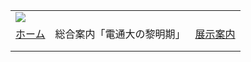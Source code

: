 |  |  |  |
| --- | --- | --- |
| ![](../image/common/uec_header1.jpg) | | |
| [ホーム](../index.html) | 総合案内「電通大の黎明期」 | [展示案内](../exhibit/exhibit01.html) | [関連リンク](../link/link01.html) | [第７展示室について](../about/about.html) | [本HPについて](../about/about2.html) | [アクセス](../access/access.html) | | |
| |  | | --- | | ![](../image/common/spacer.gif)    総合案内:  ![](../image/common/spacer.gif)  「電気通信大学の黎明期」   ![](../image/common/spacer.gif)   ---   [1：電気通信大学の黎明期の研究](dawn01.html)- 世界最初のプリント配線の回路- 自由闊達な雰囲気- 技官や卒業生のネットワーク- 大学の研究   ---   [2：機器分析の時代を牽引した電通大](dawn02.html)- NMR分光- レーザー分光- 質量分光のインビーム- 電子顕微鏡   ---   [3：わが国初のNMR分光器](dawn03.html)   ---   [4：日本のレーザー分光も電通大から](dawn04.html)   ---   [5：世界最初の電波時計](dawn05.html)- 凧型アンテナ- 高山の電波通信・地下探査   ---   [6：真空管から固体素子へ](dawn06.html)- 半導体電子素子の研究- 超伝導回路の研究   ---   [7：南極観測と雪原の電波の吸収](dawn07.html)   ---   [8：電通大の宇宙研究](dawn08.html)   ---   [9：日本最初の電波時計](dawn09.html)   ---   [10：星間空間実験装置](dawn10.html)   ---   [11：各学科の歴史](dawn11.html)   ---   [12：考え合い、論じ合い、納得ゆくように](dawn12.html)   --- | | |  | | --- | | 7.　南極観測と雪原の電波の吸収      60年代から70年代にかけて、電通大黎明期の研究には研究室の数、研究者の数ほどの研究がありますが今回はその中から、国際的にも高く評価された南極雪原における電波の吸収の関する研究をあげましょう。     1959年第4次南極観測以来、電通大の観測隊参加者は全国でも2~3位ほどの多人数ですが、自然界の電場伝搬に関する研究は電波工学の芳野研の得意な分野で雪原での電波の吸収もこの研究室の長い間のテーマでした。これは南極雪原の雪が何十万年もかかって降り積もり、下の方は圧縮されて電波が伝わる際の誘電率が大きくなってゆくので雪にあたった電波が反射されずにズルズルと内部にむかって入り、吸収されてしまうのです。     この研究は南極で航空機が雪原に着陸しようとして電波の反射がないため高度を誤り衝突した事故の原因解明に使われ、脚光を浴び注目されました。 自然界における電波伝搬の現象解明に数々の業績を上げている芳野研のなかでも、特に評価の高いのが、この雪原の電波の吸収の研究です。 近くこの研究の展示も黎明期の電通大の典型として計画の一つに入っています。 | |
| |  | | --- | | ![](../image/common/spacer.gif)   電気通信大学コミュニケーション・ミュージアム第７展示室友の会  東京都町田市玉川学園6-3-100  UEC Museum of Communications Exhibition Room#7 Associates  e-mail: uecmuse7@muse.or.jp  Copyright all reserved by UEC Museum of Communications Exhibition Room#7 Associates ![](../image/common/spacer.gif) | | |
